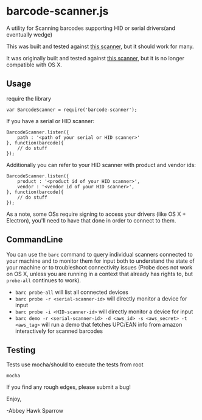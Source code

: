 barcode-scanner.js
==================
A utility for Scanning barcodes supporting HID or serial drivers(and eventually wedge)

This was built and tested against [this scanner](https://www.amazon.com/NETUM-Bluetooth-Handheld-Wireless-NT-1228BL/dp/B07CBS52KJ/), but it should work for many.

It was originally built and tested against [this scanner](https://www.amazon.com/gp/product/B00Y83TXOE/ref=as_li_qf_sp_asin_il_tl?ie=UTF8&tag=khrome-20&camp=1789&creative=9325&linkCode=as2&creativeASIN=B00Y83TXOE&linkId=6d3e5fee052ba6406daf2379db13c971), but it is no longer compatible with OS X.



Usage
-----

require the library

    var BarcodeScanner = require('barcode-scanner');

If you have a serial or HID scanner:

    BarcodeScanner.listen({
        path : '<path of your serial or HID scanner>'
    }, function(barcode){
        // do stuff
    });

Additionally you can refer to your HID scanner with product and vendor ids:

    BarcodeScanner.listen({
        product : '<product id of your HID scanner>',
        vendor : '<vendor id of your HID scanner>',
    }, function(barcode){
        // do stuff
    });

As a note, some OSs require signing to access your drivers (like OS X + Electron), you'll need to have that done in order to connect to them.

CommandLine
-----------
You can use the `barc` command to query individual scanners connected to your machine and to monitor them for input both to understand the state of your machine or to troubleshoot connectivity issues (Probe does not work on OS X, unless you are running in a context that already has rights to, but `probe-all` continues to work).

- `barc probe-all` will list all connected devices
- `barc probe -r <serial-scanner-id>` will directly monitor a device for input
- `barc probe -i <HID-scanner-id>` will directly monitor a device for input
- `barc demo -r <serial-scanner-id> -d <aws_id> -s <aws_secret> -t <aws_tag>` will run a demo that fetches UPC/EAN info from amazon interactively for scanned barcodes



Testing
-------
Tests use mocha/should to execute the tests from root

    mocha

If you find any rough edges, please submit a bug!

Enjoy,

-Abbey Hawk Sparrow
